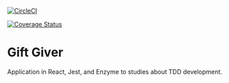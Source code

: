 [![CircleCI](https://circleci.com/gh/JandersonConstantino/gift-giver.svg?style=svg)](https://circleci.com/gh/JandersonConstantino/gift-giver)

[![Coverage Status](https://coveralls.io/repos/github/JandersonConstantino/gift-giver/badge.svg?branch=master)](https://coveralls.io/github/JandersonConstantino/gift-giver?branch=master)

# Gift Giver


Application in React, Jest, and Enzyme to studies about TDD development.